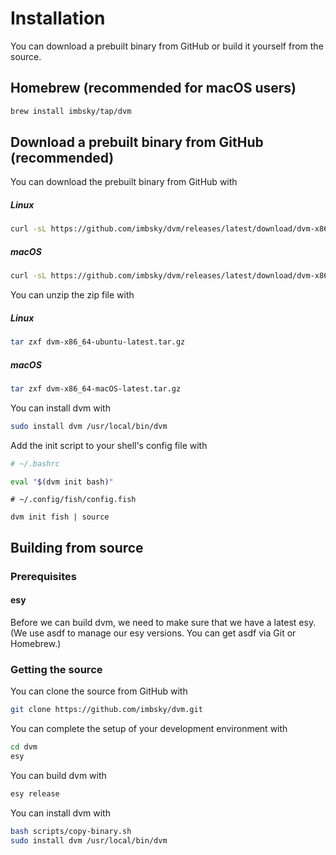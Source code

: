 # Installation

You can download a prebuilt binary from GitHub or build it yourself from the
source.

## Homebrew (recommended for macOS users)

```bash
brew install imbsky/tap/dvm
```

## Download a prebuilt binary from GitHub (recommended)

You can download the prebuilt binary from GitHub with

##### Linux

```bash
curl -sL https://github.com/imbsky/dvm/releases/latest/download/dvm-x86_64-ubuntu-latest.tar.gz -o dvm-x86_64-ubuntu-latest.tar.gz
```

##### macOS

```bash
curl -sL https://github.com/imbsky/dvm/releases/latest/download/dvm-x86_64-macOS-latest.tar.gz -o dvm-x86_64-macOS-latest.tar.gz
```

You can unzip the zip file with

##### Linux

```bash
tar zxf dvm-x86_64-ubuntu-latest.tar.gz
```

##### macOS

```bash
tar zxf dvm-x86_64-macOS-latest.tar.gz
```

You can install dvm with

```bash
sudo install dvm /usr/local/bin/dvm
```

Add the init script to your shell's config file with

```bash
# ~/.bashrc

eval "$(dvm init bash)"
```

```fish
# ~/.config/fish/config.fish

dvm init fish | source
```

## Building from source

### Prerequisites

#### esy

Before we can build dvm, we need to make sure that we have a latest esy. (We use
asdf to manage our esy versions. You can get asdf via Git or Homebrew.)

### Getting the source

You can clone the source from GitHub with

```bash
git clone https://github.com/imbsky/dvm.git
```

You can complete the setup of your development environment with

```bash
cd dvm
esy
```

You can build dvm with

```bash
esy release
```

You can install dvm with

```bash
bash scripts/copy-binary.sh
sudo install dvm /usr/local/bin/dvm
```
